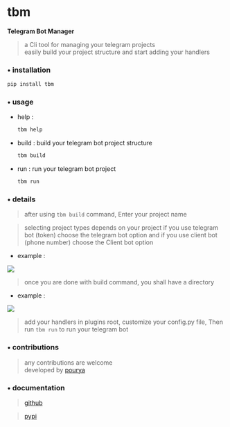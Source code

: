 # tbm

**Telegram Bot Manager**

> a Cli tool for managing your telegram projects <br>
> easily build your project structure and start adding your handlers


### • installation

```bash
pip install tbm
```

### • usage

- help :
  ```bash
  tbm help
  ```
- build : build your telegram bot project structure
  ```bash
  tbm build
  ```
- run : run your telegram bot project
  ```bash
  tbm run
  ```

### • details

> after using `tbm build` command, Enter your project name

> selecting project types depends on your project
> if you use telegram bot (token) choose the telegram bot option and if you use client bot (phone number) choose the Client bot option

- example :
<img src='./../assets/2.jpg' />

> once you are done with build command, you shall have a directory 
- example :
<img src='./../assets/1.jpg' />

> add your handlers in plugins root, customize your config.py file, Then run ```tbm run``` to run your telegram bot

### • contributions

> any contributions are welcome<br>
> developed by [pourya](https://github.com/pousay)

### • documentation

> [github](https://github.com/pousay/tbm)

> [pypi](https://pypi.org/project/tbm/)


